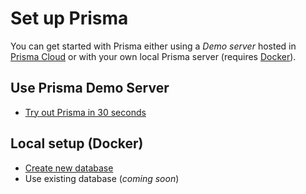 # Set up Prisma

You can get started with Prisma either using a _Demo server_ hosted in [Prisma Cloud](https://www.prisma.io/cloud/) or with your own local Prisma server (requires [Docker](https://www.docker.com)).

## Use Prisma Demo Server

- [Try out Prisma in 30 seconds](01-Try-out-Prisma-in-30-seconds.md)

## Local setup (Docker)

- [Create new database](02-Create-new-Database.md)
- Use existing database (_coming soon_)